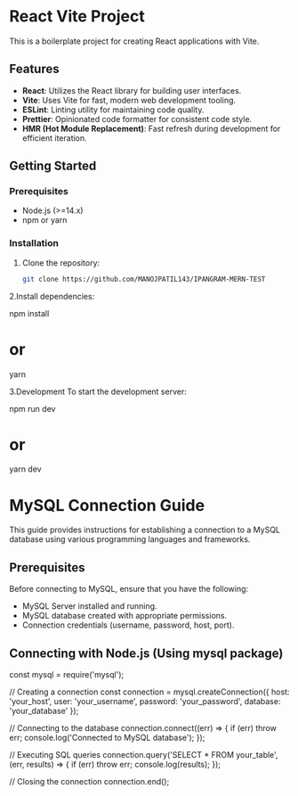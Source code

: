 # React Vite Project

This is a boilerplate project for creating React applications with Vite.

## Features

- **React**: Utilizes the React library for building user interfaces.
- **Vite**: Uses Vite for fast, modern web development tooling.
- **ESLint**: Linting utility for maintaining code quality.
- **Prettier**: Opinionated code formatter for consistent code style.
- **HMR (Hot Module Replacement)**: Fast refresh during development for efficient iteration.

## Getting Started

### Prerequisites

- Node.js (>=14.x)
- npm or yarn

### Installation

1. Clone the repository:

   ```bash
   git clone https://github.com/MANOJPATIL143/IPANGRAM-MERN-TEST

2.Install dependencies:

npm install
# or
yarn

3.Development
To start the development server:

npm run dev
# or
yarn dev

# MySQL Connection Guide

This guide provides instructions for establishing a connection to a MySQL database using various programming languages and frameworks.

## Prerequisites

Before connecting to MySQL, ensure that you have the following:

- MySQL Server installed and running.
- MySQL database created with appropriate permissions.
- Connection credentials (username, password, host, port).

## Connecting with Node.js (Using mysql package)

const mysql = require('mysql');

// Creating a connection
const connection = mysql.createConnection({
  host: 'your_host',
  user: 'your_username',
  password: 'your_password',
  database: 'your_database'
});

// Connecting to the database
connection.connect((err) => {
  if (err) throw err;
  console.log('Connected to MySQL database');
});

// Executing SQL queries
connection.query('SELECT * FROM your_table', (err, results) => {
  if (err) throw err;
  console.log(results);
});

// Closing the connection
connection.end();

